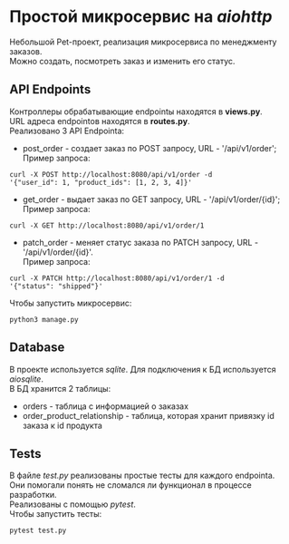 # Простой микросервис на *aiohttp*
Небольшой Pet-проект, реализация микросервиса по менеджменту заказов.\
Можно создать, посмотреть заказ и изменить его статус.
## API Endpoints
Контроллеры обрабатывающие endpointы находятся в **views.py**.\
URL адреса endpointов находятся в **routes.py**.\
Реализовано 3 API Endpointa:
* post_order - создает заказ по POST запросу, URL - '/api/v1/order';\
Пример запроса:
```shell
curl -X POST http://localhost:8080/api/v1/order -d
'{"user_id": 1, "product_ids": [1, 2, 3, 4]}'
```
* get_order - выдает заказ по GET запросу, URL - '/api/v1/order/{id}';\
Пример запроса:
```shell
curl -X GET http://localhost:8080/api/v1/order/1
```
* patch_order - меняет статус заказа по PATCH запросу, URL - '/api/v1/order/{id}'.\
Пример запроса:
```shell
curl -X PATCH http://localhost:8080/api/v1/order/1 -d 
'{"status": "shipped"}'
```
Чтобы запустить микросервис:
```shell
python3 manage.py
```
## Database
В проекте используется *sqlite*. Для подключения к БД используется *aiosqlite*.\
В БД хранится 2 таблицы:
* orders - таблица с информацией о заказах
* order_product_relationship - таблица, которая хранит привязку id заказа к id продукта
## Tests
В файле *test.py* реализованы простые тесты для каждого endpointa.\
Они помогали понять не сломался ли функционал в процессе разработки.\
Реализованы с помощью *pytest*.\
Чтобы запустить тесты:
```shell
pytest test.py
```